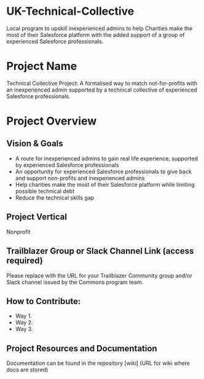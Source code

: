 # UK-Technical-Collective
Local program to upskill inexperienced admins to help Charities make the most of their Salesforce platform with the added support of a group of experienced Salesforce professionals.

# Project Name
Technical Collective Project: 
A formalised way to match not-for-profits with an inexperienced admin supported by a technical collective of experienced Salesforce professionals.

# Project Overview
## Vision & Goals
* A route for inexperienced admins to gain real life experience, supported by experienced Salesforce professionals
* An opportunity for experienced Salesforce professionals to give back and support non-profits and inexperienced admins
* Help charities make the most of their Salesforce platform while limiting possible technical debt 
* Reduce the technical skills gap

## Project Vertical
Nonprofit

## Trailblazer Group or Slack Channel Link (access required)
Please replace with the URL for your Trailblazer Community group and/or Slack channel issued by the Commons program team.

## How to Contribute:
- Way 1.
- Way 2. 
- Way 3. 

## Project Resources and Documentation
Documentation can be found in the repository [wiki] (URL for wiki where docs are stored)

